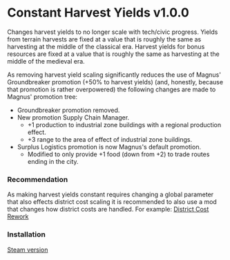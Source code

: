 # Constant Harvest Yields v1.0.0

Changes harvest yields to no longer scale with tech/civic progress. Yields from terrain 
harvests are fixed at a value that is roughly the same as harvesting at the middle of the 
classical era.  Harvest yields for bonus resources are fixed at a value that is roughly 
the same as harvesting at the middle of the medieval era.

As removing harvest yield scaling significantly reduces the use of Magnus' Groundbreaker 
promotion (+50% to harvest yields) (and, honestly, because that promotion is rather overpowered) the
following changes are made to Magnus' promotion tree: 
* Groundbreaker promotion removed.
* New promotion Supply Chain Manager.
  * +1 production to industrial zone buildings with a regional production effect.
  * +3 range to the area of effect of industrial zone buildings.
* Surplus Logistics promotion is now Magnus's default promotion. 
  * Modified to only provide +1 food (down from +2) to trade routes ending in the city.

### Recommendation
As making harvest yields constant requires changing a global parameter that 
also effects district cost scaling it is recommended to also use a mod that changes how 
district costs are handled.  For example: [District Cost Rework](../DistrictCostRework)

### Installation
[Steam version]()